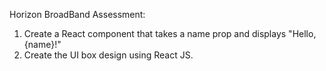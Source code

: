 Horizon BroadBand Assessment:
1. Create a React component that takes a name prop and displays "Hello, {name}!"
2. Create the UI box design using React JS.
